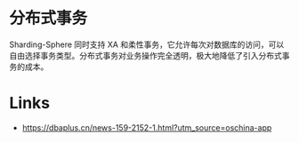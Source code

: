 # 分布式事务

Sharding-Sphere 同时支持 XA 和柔性事务，它允许每次对数据库的访问，可以自由选择事务类型。分布式事务对业务操作完全透明，极大地降低了引入分布式事务的成本。

# Links

- https://dbaplus.cn/news-159-2152-1.html?utm_source=oschina-app
